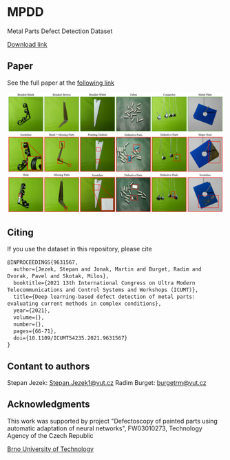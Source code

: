 # MPDD
Metal Parts Defect Detection Dataset

<a id="raw-url" href="https://vutbr-my.sharepoint.com/:f:/g/personal/xjezek16_vutbr_cz/EhHS_ufVigxDo3MC6Lweau0BVMuoCmhMZj6ddamiQ7-FnA?e=oHKCxI">Download link</a>

## Paper
See the full paper at the <a id="raw-url" href="https://ieeexplore.ieee.org/abstract/document/9631567">following link</a>

![alt text](samples.png)

## Citing
If you use the dataset in this repository, please cite
```
@INPROCEEDINGS{9631567,
  author={Jezek, Stepan and Jonak, Martin and Burget, Radim and Dvorak, Pavel and Skotak, Milos},
  booktitle={2021 13th International Congress on Ultra Modern Telecommunications and Control Systems and Workshops (ICUMT)}, 
  title={Deep learning-based defect detection of metal parts: evaluating current methods in complex conditions}, 
  year={2021},
  volume={},
  number={},
  pages={66-71},
  doi={10.1109/ICUMT54235.2021.9631567}
}

```

## Contant to authors
Stepan Jezek: <a href="mailto:Stepan.Jezek1@vut.cz">Stepan.Jezek1@vut.cz</a>
Radim Burget: <a href="mailto:burgetrm@vutbr.cz">burgetrm@vut.cz</a>

## Acknowledgments

This work was supported by project "Defectoscopy of painted parts using automatic adaptation of neural networks", FW03010273, Technology Agency of the Czech Republic

<a id="raw-url" href="https://www.vut.cz/en/">Brno University of Technology</a>
